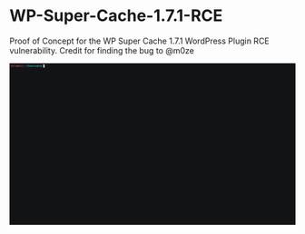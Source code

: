 # WP-Super-Cache-1.7.1-RCE
Proof of Concept for the WP Super Cache 1.7.1 WordPress Plugin RCE vulnerability. Credit for finding the bug to @m0ze

![alt text](https://github.com/Stef-Lan/WP-Super-Cache-1.7.1-RCE/blob/main/exploit.gif?raw=true)
